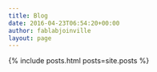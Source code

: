 ```yaml
---
title: Blog
date: 2016-04-23T06:54:20+00:00
author: fablabjoinville
layout: page
---
```


{% include posts.html posts=site.posts %}
